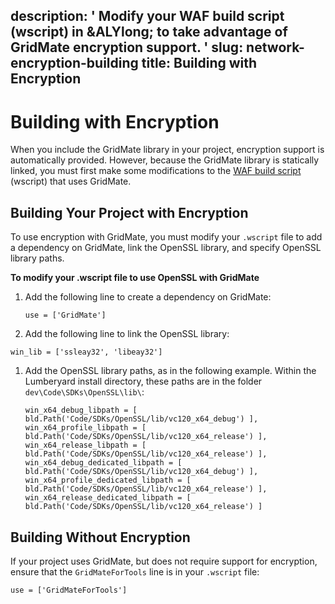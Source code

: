 description: ' Modify your WAF build script (wscript) in &ALYlong; to take advantage
  of GridMate encryption support. '
slug: network-encryption-building
title: Building with Encryption
---
# Building with Encryption<a name="network-encryption-building"></a>

When you include the GridMate library in your project, encryption support is automatically provided\. However, because the GridMate library is statically linked, you must first make some modifications to the [WAF build script](waf-using-module.md) \(wscript\) that uses GridMate\. 

## Building Your Project with Encryption<a name="network-encryption-building-project"></a>

To use encryption with GridMate, you must modify your `.wscript` file to add a dependency on GridMate, link the OpenSSL library, and specify OpenSSL library paths\.

**To modify your \.wscript file to use OpenSSL with GridMate**

1. Add the following line to create a dependency on GridMate: 

   ```
   use = ['GridMate']
   ```

1.  Add the following line to link the OpenSSL library:

   ```
   win_lib = ['ssleay32', 'libeay32']
   ```

1. Add the OpenSSL library paths, as in the following example\. Within the Lumberyard install directory, these paths are in the folder `dev\Code\SDKs\OpenSSL\lib\`: 

   ```
   win_x64_debug_libpath = [ bld.Path('Code/SDKs/OpenSSL/lib/vc120_x64_debug') ],
   win_x64_profile_libpath = [ bld.Path('Code/SDKs/OpenSSL/lib/vc120_x64_release') ],
   win_x64_release_libpath = [ bld.Path('Code/SDKs/OpenSSL/lib/vc120_x64_release') ],
   win_x64_debug_dedicated_libpath = [ bld.Path('Code/SDKs/OpenSSL/lib/vc120_x64_debug') ],
   win_x64_profile_dedicated_libpath = [ bld.Path('Code/SDKs/OpenSSL/lib/vc120_x64_release') ],
   win_x64_release_dedicated_libpath = [ bld.Path('Code/SDKs/OpenSSL/lib/vc120_x64_release') ]
   ```

## Building Without Encryption<a name="network-encryption-building-without"></a>

 If your project uses GridMate, but does not require support for encryption, ensure that the `GridMateForTools` line is in your `.wscript` file: 

```
use = ['GridMateForTools']
```